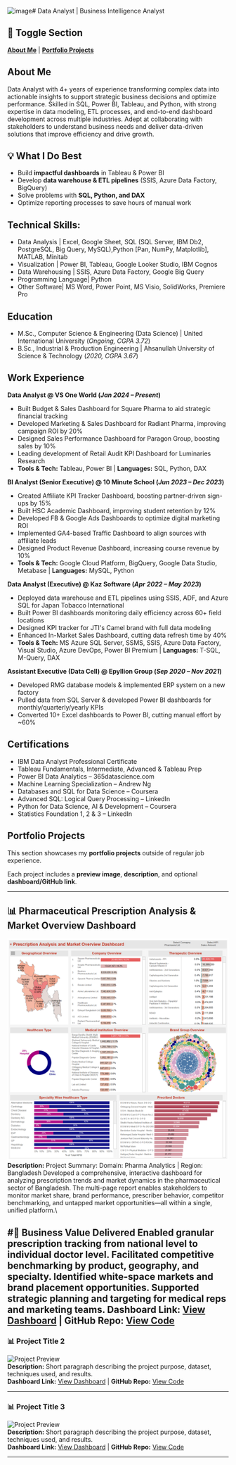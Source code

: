 <img width="1507" height="105" alt="image" src="https://github.com/user-attachments/assets/4f2353aa-3fca-4658-a421-9196fcbea101" /># Data Analyst | Business Intelligence Analyst

## 🔀 Toggle Section
[**About Me**](#about-me) | [**Portfolio Projects**](#portfolio-projects)

## About Me  
Data Analyst with 4+ years of experience transforming complex data into actionable insights to support strategic business decisions and optimize performance. Skilled in SQL, Power BI, Tableau, and Python, with strong expertise in data modeling, ETL processes, and end-to-end dashboard development across multiple industries. Adept at collaborating with stakeholders to understand business needs and deliver data-driven solutions that improve efficiency and drive growth.

  ## 💡 What I Do Best  
  - Build **impactful dashboards** in Tableau & Power BI  
  - Develop **data warehouse & ETL pipelines** (SSIS, Azure Data Factory, BigQuery)  
  - Solve problems with **SQL, Python, and DAX**  
  - Optimize reporting processes to save hours of manual work  

## Technical Skills: 
- Data Analysis | Excel, Google Sheet, SQL (SQL Server, IBM Db2, PostgreSQL, Big Query, MySQL),Python [Pan, NumPy, Matplotlib], MATLAB, Minitab
- Visualization | Power BI, Tableau, Google Looker Studio, IBM Cognos
- Data Warehousing | SSIS, Azure Data Factory, Google Big Query
- Programming Language| Python
- Other Software| MS Word, Power Point, MS Visio, SolidWorks, Premiere Pro

## Education
- M.Sc., Computer Science & Engineering (Data Science) | United International University (_Ongoing, CGPA 3.72_)  
- B.Sc., Industrial & Production Engineering | Ahsanullah University of Science & Technology (_2020, CGPA 3.67_)  

## Work Experience
**Data Analyst @ VS One World (_Jan 2024 – Present_)**
- Built Budget & Sales Dashboard for Square Pharma to aid strategic financial tracking  
- Developed Marketing & Sales Dashboard for Radiant Pharma, improving campaign ROI by 20%  
- Designed Sales Performance Dashboard for Paragon Group, boosting sales by 10%  
- Leading development of Retail Audit KPI Dashboard for Luminaries Research  
- **Tools & Tech:** Tableau, Power BI | **Languages:** SQL, Python, DAX

**BI Analyst (Senior Executive) @ 10 Minute School (_Jun 2023 – Dec 2023_)**
- Created Affiliate KPI Tracker Dashboard, boosting partner-driven sign-ups by 15%  
- Built HSC Academic Dashboard, improving student retention by 12%  
- Developed FB & Google Ads Dashboards to optimize digital marketing ROI  
- Implemented GA4-based Traffic Dashboard to align sources with affiliate leads  
- Designed Product Revenue Dashboard, increasing course revenue by 10%  
- **Tools & Tech:** Google Cloud Platform, BigQuery, Google Data Studio, Metabase | **Languages:** MySQL, Python

**Data Analyst (Executive) @ Kaz Software (_Apr 2022 – May 2023_)**
- Deployed data warehouse and ETL pipelines using SSIS, ADF, and Azure SQL for Japan Tobacco International  
- Built Power BI dashboards monitoring daily efficiency across 60+ field locations  
- Designed KPI tracker for JTI's Camel brand with full data modeling  
- Enhanced In-Market Sales Dashboard, cutting data refresh time by 40%  
- **Tools & Tech:** MS Azure SQL Server, SSMS, SSIS, Azure Data Factory, Visual Studio, Azure DevOps, Power BI Premium | **Languages:** T-SQL, M-Query, DAX

**Assistant Executive (Data Cell) @ Epyllion Group (_Sep 2020 – Nov 2021_)**
- Developed RMG database models & implemented ERP system on a new factory  
- Pulled data from SQL Server & developed Power BI dashboards for monthly/quarterly/yearly KPIs  
- Converted 10+ Excel dashboards to Power BI, cutting manual effort by ~60%  

## Certifications
- IBM Data Analyst Professional Certificate  
- Tableau Fundamentals, Intermediate, Advanced & Tableau Prep  
- Power BI Data Analytics – 365datascience.com  
- Machine Learning Specialization – Andrew Ng  
- Databases and SQL for Data Science – Coursera  
- Advanced SQL: Logical Query Processing – LinkedIn  
- Python for Data Science, AI & Development – Coursera  
- Statistics Foundation 1, 2 & 3 – LinkedIn  


## Portfolio Projects  

  This section showcases my **portfolio projects** outside of regular job experience.  

  Each project includes a **preview image**, **description**, and optional **dashboard/GitHub link**.  

  ---

  ## 📊 Pharmaceutical Prescription Analysis & Market Overview Dashboard  
  ![Project Preview](images/Analysis.png)  
  **Description:** 
  Project Summary:
  Domain: Pharma Analytics | Region: Bangladesh
  Developed a comprehensive, interactive dashboard for analyzing prescription trends and market dynamics in the pharmaceutical sector of Bangladesh. The multi-page report enables stakeholders to monitor market share,        brand   performance, prescriber behavior, competitor benchmarking, and untapped market opportunities—all within a single, unified platform.\
  
  #💼 Business Value Delivered
  Enabled granular prescription tracking from national level to individual doctor level.
  Facilitated competitive benchmarking by product, geography, and specialty.
  Identified white-space markets and brand placement opportunities.
  Supported strategic planning and targeting for medical reps and marketing teams.
   **Dashboard Link:** [View Dashboard](https://tinyurl.com/y7n376yy) | **GitHub Repo:** [View Code](github_repo_link_here) 
  ---

  ### 📊 Project Title 2  
  ![Project Preview](image_link_here)  
  **Description:** Short paragraph describing the project purpose, dataset, techniques used, and results.  
  **Dashboard Link:** [View Dashboard](dashboard_link_here) | **GitHub Repo:** [View Code](github_repo_link_here)  

  ---

  ### 📊 Project Title 3  
  ![Project Preview](image_link_here)  
  **Description:** Short paragraph describing the project purpose, dataset, techniques used, and results.  
  **Dashboard Link:** [View Dashboard](dashboard_link_here) | **GitHub Repo:** [View Code](github_repo_link_here)  

  ---


